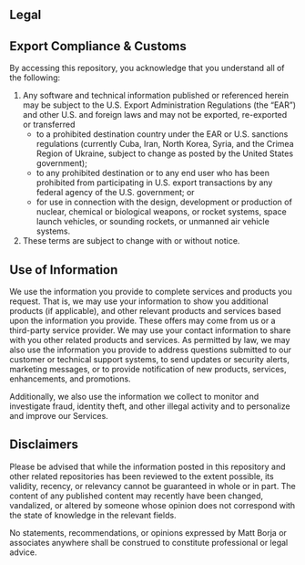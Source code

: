 Legal
-----

Export Compliance & Customs
---------------------------

By accessing this repository, you acknowledge that you understand all of the following:

1.  Any software and technical information published or referenced herein may be subject to the U.S. Export Administration Regulations (the “EAR”) and other U.S. and foreign laws and may not be exported, re-exported or transferred
    *   to a prohibited destination country under the EAR or U.S. sanctions regulations (currently Cuba, Iran, North Korea, Syria, and the Crimea Region of Ukraine, subject to change as posted by the United States government);
    *   to any prohibited destination or to any end user who has been prohibited from participating in U.S. export transactions by any federal agency of the U.S. government; or
    *   for use in connection with the design, development or production of nuclear, chemical or biological weapons, or rocket systems, space launch vehicles, or sounding rockets, or unmanned air vehicle systems.
2.  These terms are subject to change with or without notice.

Use of Information
------------------

We use the information you provide to complete services and products you request. That is, we may use your information to show you additional products (if applicable), and other relevant products and services based upon the information you provide. These offers may come from us or a third-party service provider. We may use your contact information to share with you other related products and services. As permitted by law, we may also use the information you provide to address questions submitted to our customer or technical support systems, to send updates or security alerts, marketing messages, or to provide notification of new products, services, enhancements, and promotions.

Additionally, we also use the information we collect to monitor and investigate fraud, identity theft, and other illegal activity and to personalize and improve our Services.

Disclaimers
-----------

Please be advised that while the information posted in this repository and other related repositories has been reviewed to the extent possible, its validity, recency, or relevancy cannot be guaranteed in whole or in part. The content of any published content may recently have been changed, vandalized, or altered by someone whose opinion does not correspond with the state of knowledge in the relevant fields.

No statements, recommendations, or opinions expressed by Matt Borja or associates anywhere shall be construed to constitute professional or legal advice.